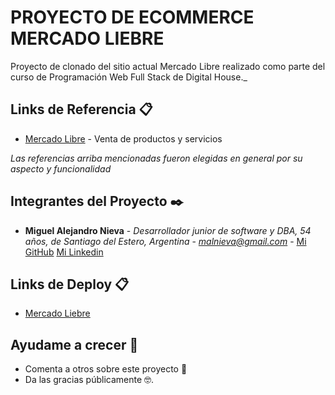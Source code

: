 # PROYECTO DE ECOMMERCE MERCADO LIEBRE

Proyecto de clonado del sitio actual Mercado Libre realizado como parte del curso de Programación Web Full Stack de Digital House._


## Links de Referencia 📋

* [Mercado Libre](https://www.mercadolibre.com.ar/) - Venta de productos y servicios


_Las referencias arriba mencionadas fueron elegidas en general por su aspecto y funcionalidad_

## Integrantes del Proyecto ✒️

* **Miguel Alejandro Nieva** - *Desarrollador junior de software y DBA, 54 años, de Santiago del Estero, Argentina* - *malnieva@gmail.com* - [Mi GitHub](https://github.com/malnieva) [Mi Linkedin](https://www.linkedin.com/in/miguel-alejandro-nieva-7a91b0165/)

## Links de Deploy 📋

* [Mercado Liebre](https://service-ml.onrender.com)


## Ayudame a crecer 🎁

* Comenta a otros sobre este proyecto 📢
* Da las gracias públicamente 🤓.
